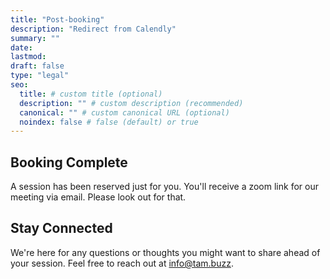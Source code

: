 ```yaml
---
title: "Post-booking"
description: "Redirect from Calendly"
summary: ""
date:
lastmod:
draft: false
type: "legal"
seo:
  title: # custom title (optional)
  description: "" # custom description (recommended)
  canonical: "" # custom canonical URL (optional)
  noindex: false # false (default) or true
---
```


## Booking Complete

A session has been reserved just for you.
You'll receive a zoom link for our meeting via email. Please look out for that.

<!-- Session Details -->
<!--
Mode: [In-Person/Zoom] (You'll receive a zoom link via email.)
Preparing for Your Session
Your upcoming Tam Session is more than a conversation; it's a voyage into the depths of thought and reflection. To enhance this experience:

Reflect: Spend some moments contemplating the areas of life or questions you're drawn to explore.
Comfort: Choose a quiet, comfortable space where you can engage without distractions, especially if your session is online.
Openness: Approach the session with an open mind and heart, ready to explore new perspectives.
What to Expect
Your Tam Session is a space of freedom and safety, where all thoughts are welcome and exploration is encouraged. Through guided philosophic conversation, we'll venture together into the questions and themes that resonate with you, seeking not just answers but understanding. -->

## Stay Connected

We're here for any questions or thoughts you might want to share ahead of your session. Feel free to reach out at [info@tam.buzz](mailto:info@tam.buzz).
